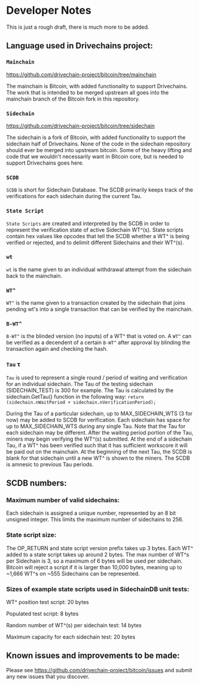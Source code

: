 # Developer Notes
This is just a rough draft, there is much more to be added.


## Language used in Drivechains project:

### `Mainchain`
https://github.com/drivechain-project/bitcoin/tree/mainchain

The mainchain is Bitcoin, with added functionality to support Drivechains. The work that is intended to
be merged upstream all goes into the mainchain branch of the Bitcoin fork in this repository.

### `Sidechain`
https://github.com/drivechain-project/bitcoin/tree/sidechain

The sidechain is a fork of Bitcoin, with added functionality to support the sidechain half of Drivechains.
None of the code in the sidechain repository should ever be merged into upstream bitcoin. Some of the 
heavy lifting and code that we wouldn't necessarily want in Bitcoin core, but is needed to support Drivechains
goes here.

### `SCDB`
`SCDB` is short for Sidechain Database. The SCDB primarily keeps track of the verifications
for each sidechain during the current Tau.

### `State Script`
`State Scripts` are created and interpreted by the SCDB in order to represent the verification
state of active Sidechain WT^(s). State scripts contain hex values like opcodes that tell the SCDB
whether a WT^ is being verified or rejected, and to delimit different Sidechains and their WT^(s).

### `wt`
`wt` is the name given to an individual withdrawal attempt from the sidechain back to the mainchain.

### `WT^`
`WT^` is the name given to a transaction created by the sidechain that joins pending wt's
into a single transaction that can be verified by the mainchain.

### `B-WT^`
`B-WT^` is the blinded version (no inputs) of a WT^ that is voted on. A `WT^` can be verified as a
decendent of a certain `B-WT^` after approval by blinding the transaction again and checking the hash.

### `Tau` &tau; 
`Tau` is used to represent a single round / period of waiting and verification for an individual sidechain.
The Tau of the testing sidechain (SIDECHAIN_TEST) is 300 for example. The Tau is calculated by the 
sidechain.GetTau() function in the following way: `return (sidechain.nWaitPeriod + sidechain.nVerificationPeriod);`

During the Tau of a particular sidechain, up to MAX_SIDECHAIN_WTS (3 for now) may be added to SCDB for verification.
Each sidechain has space for up to MAX_SIDECHAIN_WTS during any single Tau. Note that the Tau for each sidechain may
be different. After the waiting period portion of the Tau, miners may begin verifying the WT^(s) submitted. At the end
of a sidechain Tau, if a WT^ has been verified such that it has sufficient workscore it will be paid out on the mainchain.
At the beginning of the next Tau, the SCDB is blank for that sidechain until a new WT^ is shown to the miners. The SCDB 
is amnesic to previous Tau periods.

## SCDB numbers:
### Maximum number of valid sidechains:
Each sidechain is assigned a unique number, represented by an 8 bit unsigned integer.
This limits the maximum number of sidechains to 256.

### State script size:
The OP_RETURN and state script version prefix takes up 3 bytes.
Each WT^ added to a state script takes up around 2 bytes. The max number of WT^s per Sidechain
is 3, so a maximum of 6 bytes will be used per sidechain. Bitcoin will reject a script if it
is larger than 10,000 bytes, meaning up to ~1,666 WT^s on ~555 Sidechains can be represented.

### Sizes of example state scripts used in SidechainDB unit tests:
WT^ position test script: 20 bytes

Populated test script: 8 bytes

Random number of WT^(s) per sidechain test: 14 bytes

Maximum capacity for each sidechain test: 20 bytes

## Known issues and improvements to be made:
Please see https://github.com/drivechain-project/bitcoin/issues
and submit any new issues that you discover.
